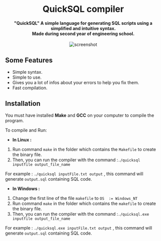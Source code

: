 <h1 align="center">QuickSQL compiler</h1>

<h4 align="center">
 "QuickSQL" A simple language for generating SQL scripts using a simplified and intuitive syntax.
<br>
Made during second year of engineering school.
</h4>

<p align="center">
    <img src="https://i.imgur.com/otIz6Hu.png" alt="screenshot">
</p>

## Some Features

* Simple syntax.
* Simple to use.
* Gives you a lot of infos about your errors to help you fix them. 
* Fast compilation.

## Installation

You must have installed **Make** and **GCC** on your computer to compile the program.

To compile and Run:
* **In Linux :**

1. Run command `make` in the folder which contains the `Makefile` to create the binary file.
2. Then, you can run the compiler with the command :`./quicksql inputfile output_file_name`

For example : `./quicksql inputFile.txt output` , this command will generate `output.sql` containing SQL code.

* **In Windows :**
1. Change the first line of the file `makefile` to `OS	:= Windows_NT`
2. Run command `make` in the folder which contains the `makefile` to create the binary file.
3. Then, you can run the compiler with the command :`./quicksql.exe inputfile output_file_name`


For example : `./quicksql.exe inputFile.txt output` , this command will generate `output.sql` containing SQL code.
